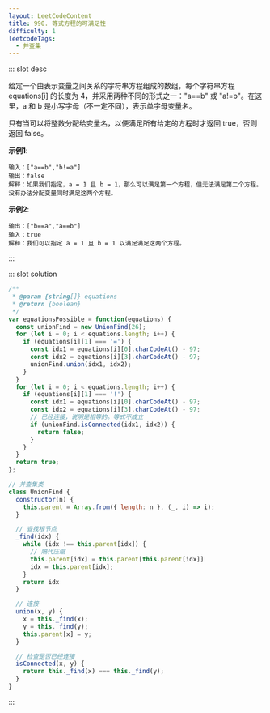 ```yaml
---
layout: LeetCodeContent
title: 990. 等式方程的可满足性
difficulty: 1
leetcodeTags:
  - 并查集
---
```



::: slot desc

给定一个由表示变量之间关系的字符串方程组成的数组，每个字符串方程 equations[i] 的长度为 4，并采用两种不同的形式之一："a==b" 或 "a!=b"。在这里，a 和 b 是小写字母（不一定不同），表示单字母变量名。

只有当可以将整数分配给变量名，以便满足所有给定的方程时才返回 true，否则返回 false。 

**示例1**:

```
输入：["a==b","b!=a"]
输出：false
解释：如果我们指定，a = 1 且 b = 1，那么可以满足第一个方程，但无法满足第二个方程。没有办法分配变量同时满足这两个方程。
```

**示例2**:

```
输出：["b==a","a==b"]
输入：true
解释：我们可以指定 a = 1 且 b = 1 以满足满足这两个方程。
```
:::


::: slot solution

```javascript
/**
 * @param {string[]} equations
 * @return {boolean}
 */
var equationsPossible = function(equations) {
  const unionFind = new UnionFind(26);
  for (let i = 0; i < equations.length; i++) {
    if (equations[i][1] === '=') {
      const idx1 = equations[i][0].charCodeAt() - 97;
      const idx2 = equations[i][3].charCodeAt() - 97;
      unionFind.union(idx1, idx2);
    }
  }
  for (let i = 0; i < equations.length; i++) {
    if (equations[i][1] === '!') {
      const idx1 = equations[i][0].charCodeAt() - 97;
      const idx2 = equations[i][3].charCodeAt() - 97;
      // 已经连接，说明是相等的。等式不成立
      if (unionFind.isConnected(idx1, idx2)) {
        return false;
      }
    }
  }
  return true;
};

// 并查集类
class UnionFind {
  constructor(n) {
    this.parent = Array.from({ length: n }, (_, i) => i);
  }

  // 查找根节点
  _find(idx) {
    while (idx !== this.parent[idx]) {
      // 隔代压缩
      this.parent[idx] = this.parent[this.parent[idx]]
      idx = this.parent[idx];
    }
    return idx
  }

  // 连接
  union(x, y) {
    x = this._find(x);
    y = this._find(y);
    this.parent[x] = y;
  }

  // 检查是否已经连接
  isConnected(x, y) {
    return this._find(x) === this._find(y);
  }
}
```

:::
